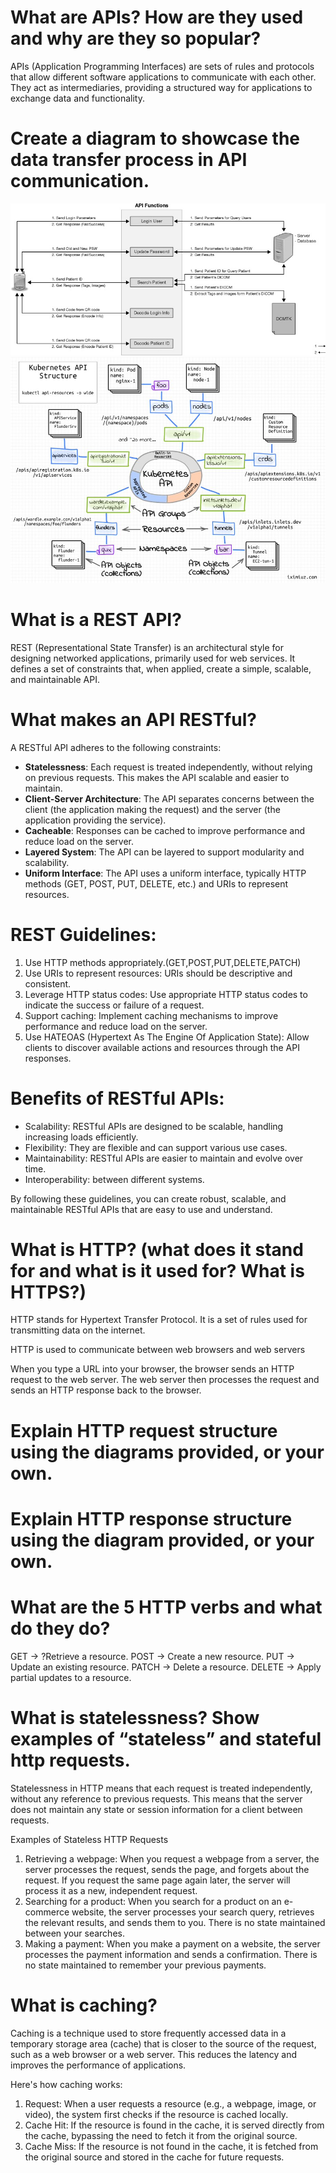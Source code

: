 # What are APIs? How are they used and why are they so popular?
APIs (Application Programming Interfaces) are sets of rules and protocols that allow different 
software applications to communicate with each other. They act as intermediaries, providing a 
structured way for applications to exchange data and functionality.

# Create a diagram to showcase the data transfer process in API communication.
![img.png](img.png)
![img_1.png](img_1.png)


# What is a REST API? 

REST (Representational State Transfer) is an architectural style for designing networked 
applications, primarily used for web services. It defines a set of constraints that, when 
applied, create a simple, scalable, and maintainable API.

# What makes an API RESTful?
A RESTful API adheres to the following constraints:

- **Statelessness**: Each request is treated independently, without relying on previous requests. 
This makes the API scalable and easier to maintain.
- **Client-Server Architecture**: The API separates concerns between the client 
(the application making the request) and the server (the application providing the service).
- **Cacheable**: Responses can be cached to improve performance and reduce load on the server.
- **Layered System**: The API can be layered to support modularity and scalability.
- **Uniform Interface**: The API uses a uniform interface, typically HTTP methods 
(GET, POST, PUT, DELETE, etc.) and URIs to represent resources.

# REST Guidelines:
1. Use HTTP methods appropriately.(GET,POST,PUT,DELETE,PATCH)
2. Use URIs to represent resources: URIs should be descriptive and consistent.
3. Leverage HTTP status codes: Use appropriate HTTP status codes to indicate the success or
failure of a request.
4. Support caching: Implement caching mechanisms to improve performance and reduce load on 
the server.
5. Use HATEOAS (Hypertext As The Engine Of Application State): Allow clients to discover 
available actions and resources through the API responses.

# Benefits of RESTful APIs:
- Scalability: RESTful APIs are designed to be scalable, handling increasing loads efficiently.
- Flexibility: They are flexible and can support various use cases.
- Maintainability: RESTful APIs are easier to maintain and evolve over time.
- Interoperability: between different systems.


By following these guidelines, you can create robust, scalable, and maintainable RESTful APIs that are 
easy to use and understand.

# What is HTTP? (what does it stand for and what is it used for? What is HTTPS?)
HTTP stands for Hypertext Transfer Protocol. It is a set of rules used for transmitting data
on the internet. 

HTTP is used to communicate between web browsers and web servers

When you type a URL into your browser, the browser sends an HTTP request to the web server. 
The web server then processes the request and sends an HTTP response back to the browser.

# Explain HTTP request structure using the diagrams provided, or your own.

# Explain HTTP response structure using the diagram provided, or your own.

# What are the 5 HTTP verbs and what do they do?

GET → ?Retrieve a resource.
POST → Create a new resource.
PUT → Update an existing resource.
PATCH → Delete a resource.
DELETE → Apply partial updates to a resource.


# What is statelessness? Show examples of “stateless” and stateful http requests.
Statelessness in HTTP means that each request is treated independently, without any 
reference to previous requests. This means that the server does not maintain any state or
session information for a client between requests.

Examples of Stateless HTTP Requests
1. Retrieving a webpage: When you request a webpage from a server, the server processes the
request, sends the page, and forgets about the request. If you request the same page again
later, the server will process it as a new, independent request.
2. Searching for a product: When you search for a product on an e-commerce website,
the server processes your search query, retrieves the relevant results, and sends them to you. 
There is no state maintained between your searches.
3. Making a payment: When you make a payment on a website, the server processes the payment
information and sends a confirmation. There is no state maintained to remember your 
previous payments.

# What is caching?
Caching is a technique used to store frequently accessed data in a temporary storage area 
(cache) that is closer to the source of the request, such as a web browser or a web server.
This reduces the latency and improves the performance of applications.

Here's how caching works:
1. Request: When a user requests a resource (e.g., a webpage, image, or video), the system 
first checks if the resource is cached locally.
2. Cache Hit: If the resource is found in the cache, it is served directly from the cache,
bypassing the need to fetch it from the original source.
3. Cache Miss: If the resource is not found in the cache, it is fetched from the original 
source and stored in the cache for future requests.